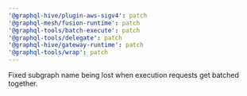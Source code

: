```yaml
---
'@graphql-hive/plugin-aws-sigv4': patch
'@graphql-mesh/fusion-runtime': patch
'@graphql-tools/batch-execute': patch
'@graphql-tools/delegate': patch
'@graphql-hive/gateway-runtime': patch
'@graphql-tools/wrap': patch
---
```


Fixed subgraph name being lost when execution requests get batched together.
